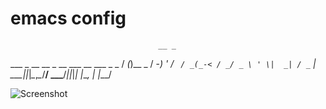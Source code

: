 # emacs config

                                     __ _
 ___ _ __  __ _ __ ___  __ ___ _ _  / _(_)__ _
/ -_) '  \/ _` / _(_-< / _/ _ \ ' \|  _| / _` |
\___|_|_|_\__,_\__/__/ \__\___/_||_|_| |_\__, |
                                         |___/

![Screenshot](https://github.com/OSTnm/emacs_config/blob/master/screenshots/layout.png)

